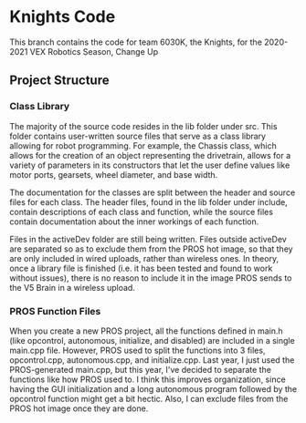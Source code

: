 # Knights Code

This branch contains the code for team 6030K, the Knights, for the 2020-2021 VEX Robotics Season, Change Up

## Project Structure

### Class Library

The majority of the source code resides in the lib folder under src. This folder contains user-written source files that
serve as a class library allowing for robot programming. For example, the Chassis class, which allows for the creation of
an object representing the drivetrain, allows for a variety of parameters in its constructors that let the user define 
values like motor ports, gearsets, wheel diameter, and base width.

The documentation for the classes are split between the header and source files for each class. The header files, found
in the lib folder under include, contain descriptions of each class and function, while the source files contain documentation
about the inner workings of each function.

Files in the activeDev folder are still being written. Files outside activeDev are separated so as to exclude them from the PROS hot image, so that they are only included in wired uploads, rather than wireless ones. In theory, once a library file is finished (i.e. it has been tested and found to work without issues), there is no reason to include it in the image PROS sends to the V5 Brain in a wireless
upload.

### PROS Function Files

When you create a new PROS project, all the functions defined in main.h (like opcontrol, autonomous, initialize, and disabled) are
included in a single main.cpp file. However, PROS used to split the functions into 3 files, opcontrol.cpp, autonomous.cpp, and
initialize.cpp. Last year, I just used the PROS-generated main.cpp, but this year, I've decided to separate the functions like how
PROS used to. I think this improves organization, since having the GUI initialization and a long autonomous program followed by the opcontrol function might get
a bit hectic. Also, I can exclude files from the PROS hot image once they are done.